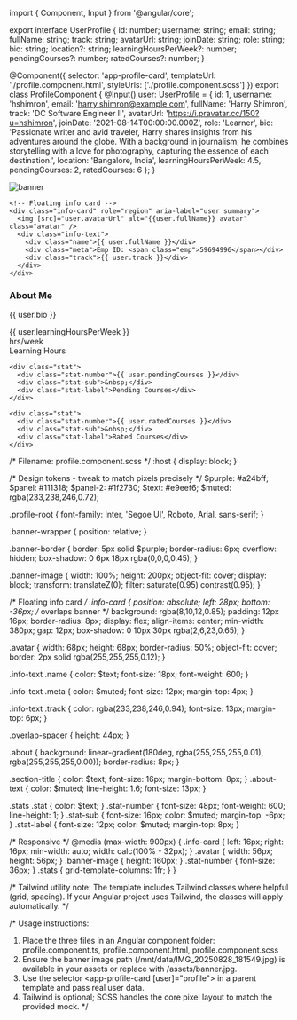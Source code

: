 <!-- Filename: profile.component.ts -->
import { Component, Input } from '@angular/core';

export interface UserProfile {
  id: number;
  username: string;
  email: string;
  fullName: string;
  track: string;
  avatarUrl: string;
  joinDate: string;
  role: string;
  bio: string;
  location?: string;
  learningHoursPerWeek?: number;
  pendingCourses?: number;
  ratedCourses?: number;
}

@Component({
  selector: 'app-profile-card',
  templateUrl: './profile.component.html',
  styleUrls: ['./profile.component.scss']
})
export class ProfileComponent {
  @Input() user: UserProfile = {
    id: 1,
    username: 'hshimron',
    email: 'harry.shimron@example.com',
    fullName: 'Harry Shimron',
    track: 'DC Software Engineer II',
    avatarUrl: 'https://i.pravatar.cc/150?u=hshimron',
    joinDate: '2021-08-14T00:00:00.000Z',
    role: 'Learner',
    bio: 'Passionate writer and avid traveler, Harry shares insights from his adventures around the globe. With a background in journalism, he combines storytelling with a love for photography, capturing the essence of each destination.',
    location: 'Bangalore, India',
    learningHoursPerWeek: 4.5,
    pendingCourses: 2,
    ratedCourses: 6
  };
}


<!-- Filename: profile.component.html -->
<div class="profile-root mx-auto p-6 max-w-7xl">
  <!-- Banner (uses uploaded photo if available) -->
  <div class="banner-wrapper">
    <div class="banner-border">
      <img src="/mnt/data/IMG_20250828_181549.jpg" alt="banner" class="banner-image" />
    </div>

    <!-- Floating info card -->
    <div class="info-card" role="region" aria-label="user summary">
      <img [src]="user.avatarUrl" alt="{{user.fullName}} avatar" class="avatar" />
      <div class="info-text">
        <div class="name">{{ user.fullName }}</div>
        <div class="meta">Emp ID: <span class="emp">59694996</span></div>
        <div class="track">{{ user.track }}</div>
      </div>
    </div>
  </div>

  <!-- Spacer to compensate for overlap -->
  <div class="overlap-spacer"></div>

  <!-- About section -->
  <section class="about bg-dark-panel p-6 rounded-md">
    <h3 class="section-title">About Me</h3>
    <p class="about-text">{{ user.bio }}</p>
  </section>

  <!-- Stats row -->
  <section class="stats grid grid-cols-3 gap-6 mt-8 text-center">
    <div class="stat">
      <div class="stat-number">{{ user.learningHoursPerWeek }}</div>
      <div class="stat-sub">hrs/week</div>
      <div class="stat-label">Learning Hours</div>
    </div>

    <div class="stat">
      <div class="stat-number">{{ user.pendingCourses }}</div>
      <div class="stat-sub">&nbsp;</div>
      <div class="stat-label">Pending Courses</div>
    </div>

    <div class="stat">
      <div class="stat-number">{{ user.ratedCourses }}</div>
      <div class="stat-sub">&nbsp;</div>
      <div class="stat-label">Rated Courses</div>
    </div>
  </section>
</div>


/* Filename: profile.component.scss */
:host { display: block; }

/* Design tokens - tweak to match pixels precisely */
$purple: #a24bff;
$panel: #111318;
$panel-2: #1f2730;
$text: #e9eef6;
$muted: rgba(233,238,246,0.72);

.profile-root {
  font-family: Inter, 'Segoe UI', Roboto, Arial, sans-serif;
}

.banner-wrapper {
  position: relative;
}

.banner-border {
  border: 5px solid $purple;
  border-radius: 6px;
  overflow: hidden;
  box-shadow: 0 6px 18px rgba(0,0,0,0.45);
}

.banner-image {
  width: 100%;
  height: 200px;
  object-fit: cover;
  display: block;
  transform: translateZ(0);
  filter: saturate(0.95) contrast(0.95);
}

/* Floating info card */
.info-card {
  position: absolute;
  left: 28px;
  bottom: -36px; /* overlaps banner */
  background: rgba(8,10,12,0.85);
  padding: 12px 16px;
  border-radius: 8px;
  display: flex;
  align-items: center;
  min-width: 380px;
  gap: 12px;
  box-shadow: 0 10px 30px rgba(2,6,23,0.65);
}

.avatar {
  width: 68px;
  height: 68px;
  border-radius: 50%;
  object-fit: cover;
  border: 2px solid rgba(255,255,255,0.12);
}

.info-text .name {
  color: $text;
  font-size: 18px;
  font-weight: 600;
}

.info-text .meta {
  color: $muted;
  font-size: 12px;
  margin-top: 4px;
}

.info-text .track {
  color: rgba(233,238,246,0.94);
  font-size: 13px;
  margin-top: 6px;
}

.overlap-spacer { height: 44px; }

.about {
  background: linear-gradient(180deg, rgba(255,255,255,0.01), rgba(255,255,255,0.00));
  border-radius: 8px;
}

.section-title { color: $text; font-size: 16px; margin-bottom: 8px; }
.about-text { color: $muted; line-height: 1.6; font-size: 13px; }

.stats .stat { color: $text; }
.stat-number { font-size: 48px; font-weight: 600; line-height: 1; }
.stat-sub { font-size: 16px; color: $muted; margin-top: -6px; }
.stat-label { font-size: 12px; color: $muted; margin-top: 8px; }

/* Responsive */
@media (max-width: 900px) {
  .info-card { left: 16px; right: 16px; min-width: auto; width: calc(100% - 32px); }
  .avatar { width: 56px; height: 56px; }
  .banner-image { height: 160px; }
  .stat-number { font-size: 36px; }
  .stats { grid-template-columns: 1fr; }
}

/* Tailwind utility note: The template includes Tailwind classes where helpful (grid, spacing). If your Angular project uses Tailwind, the classes will apply automatically. */

/* Usage instructions:
1. Place the three files in an Angular component folder: profile.component.ts, profile.component.html, profile.component.scss
2. Ensure the banner image path (/mnt/data/IMG_20250828_181549.jpg) is available in your assets or replace with /assets/banner.jpg.
3. Use the selector <app-profile-card [user]="profile"></app-profile-card> in a parent template and pass real user data.
4. Tailwind is optional; SCSS handles the core pixel layout to match the provided mock.
*/
